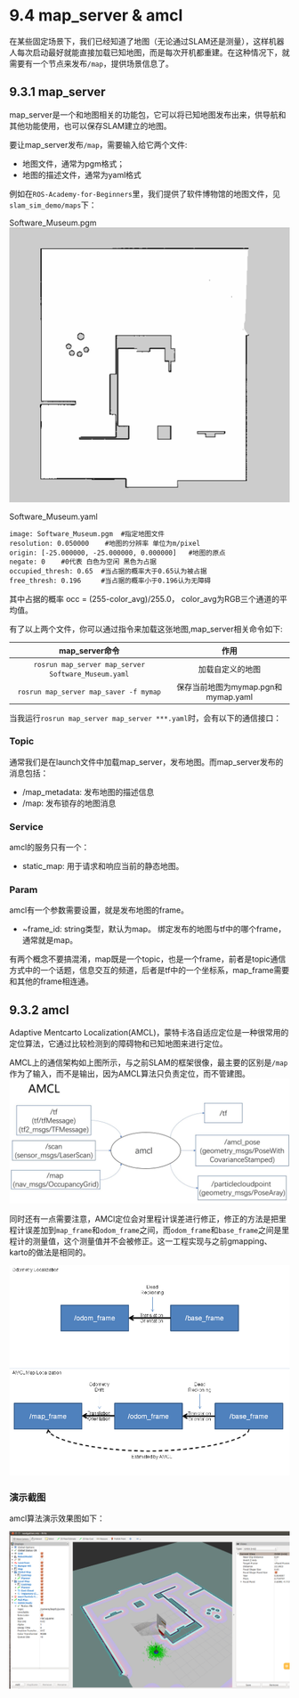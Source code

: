 # 9.4 map_server & amcl

在某些固定场景下，我们已经知道了地图（无论通过SLAM还是测量），这样机器人每次启动最好就能直接加载已知地图，而是每次开机都重建。在这种情况下，就需要有一个节点来发布`/map`，提供场景信息了。

## 9.3.1 map_server

map_server是一个和地图相关的功能包，它可以将已知地图发布出来，供导航和其他功能使用，也可以保存SLAM建立的地图。

要让map_server发布`/map`，需要输入给它两个文件:
* 地图文件，通常为pgm格式；
* 地图的描述文件，通常为yaml格式

例如在`ROS-Academy-for-Beginners`里，我们提供了软件博物馆的地图文件，见`slam_sim_demo/maps`下：

Software_Museum.pgm
![slam_gmapping](/pics/Software_Museum.png)

Software_Museum.yaml
```xml
image: Software_Museum.pgm  #指定地图文件
resolution: 0.050000    #地图的分辨率 单位为m/pixel
origin: [-25.000000, -25.000000, 0.000000]   #地图的原点
negate: 0    #0代表 白色为空闲 黑色为占据
occupied_thresh: 0.65  #当占据的概率大于0.65认为被占据
free_thresh: 0.196     #当占据的概率小于0.196认为无障碍
```
其中占据的概率 occ = (255-color_avg)/255.0， color_avg为RGB三个通道的平均值。
 
有了以上两个文件，你可以通过指令来加载这张地图,map_server相关命令如下:

| map_server命令 | 作用 |
| :------: | :------: |
| `rosrun map_server map_server Software_Museum.yaml` | 加载自定义的地图 |
| `rosrun map_server map_saver -f mymap` | 保存当前地图为mymap.pgn和mymap.yaml |

当我运行`rosrun map_server map_server ***.yaml`时，会有以下的通信接口：

### Topic
通常我们是在launch文件中加载map_server，发布地图。而map_server发布的消息包括：
* /map_metadata: 发布地图的描述信息
* /map: 发布锁存的地图消息 

### Service
amcl的服务只有一个：
* static_map: 用于请求和响应当前的静态地图。

### Param
amcl有一个参数需要设置，就是发布地图的frame。
* ~frame_id: string类型，默认为map。 绑定发布的地图与tf中的哪个frame，通常就是map。

有两个概念不要搞混淆，map既是一个topic，也是一个frame，前者是topic通信方式中的一个话题，信息交互的频道，后者是tf中的一个坐标系，map_frame需要和其他的frame相连通。

## 9.3.2 amcl
Adaptive Mentcarto Localization(AMCL)，蒙特卡洛自适应定位是一种很常用的定位算法，它通过比较检测到的障碍物和已知地图来进行定位。

AMCL上的通信架构如上图所示，与之前SLAM的框架很像，最主要的区别是`/map`作为了输入，而不是输出，因为AMCL算法只负责定位，而不管建图。
![slam_gmapping](/pics/amcl.JPG)

同时还有一点需要注意，AMCl定位会对里程计误差进行修正，修正的方法是把里程计误差加到`map_frame`和`odom_frame`之间，而`odom_frame`和`base_frame`之间是里程计的测量值，这个测量值并不会被修正。这一工程实现与之前gmapping、karto的做法是相同的。

![slam_gmapping](/pics/amcl.png)

### 演示截图

amcl算法演示效果图如下：

![](/pics/amcl1.png)
